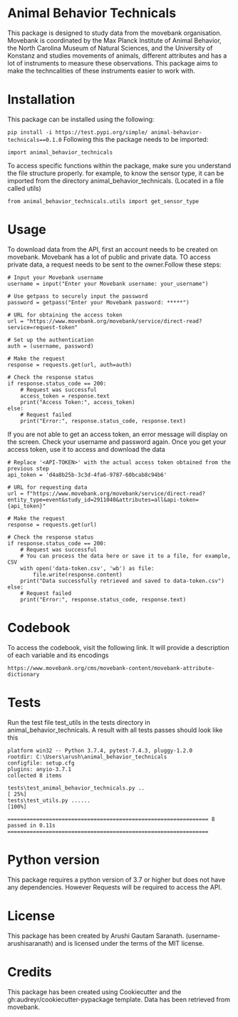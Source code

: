 # Animal Behavior Technicals

This package is designed to study data from the movebank organisation. Movebank is coordinated by the Max Planck Institute of Animal Behavior, the North Carolina Museum of Natural Sciences, and the University of Konstanz and studies movements of animals, different attributes and has a lot of instruments to measure these observations. This package aims to make the techncalities of these instruments easier to work with.

# Installation

This package can be installed using the following: 

```pip install -i https://test.pypi.org/simple/ animal-behavior-technicals==0.1.0```
Following this the package needs to be imported:

```import animal_behavior_technicals```

To access specific functions within the package, make sure you understand the file structure properly.
for example, to know the sensor type, it can be imported from the directory animal_behavior_technicals. (Located in a file called utils)

```from animal_behavior_technicals.utils import get_sensor_type```

# Usage

To download data from the API, first an account needs to be created on movebank. Movebank has a lot of public and private data. TO access private data, a request needs to be sent to the owner.Follow these steps:
```
# Input your Movebank username
username = input("Enter your Movebank username: your_username")

# Use getpass to securely input the password
password = getpass("Enter your Movebank password: *****")

# URL for obtaining the access token
url = "https://www.movebank.org/movebank/service/direct-read?service=request-token"

# Set up the authentication
auth = (username, password)

# Make the request
response = requests.get(url, auth=auth)

# Check the response status
if response.status_code == 200:
    # Request was successful
    access_token = response.text
    print("Access Token:", access_token)
else:
    # Request failed
    print("Error:", response.status_code, response.text)
```
If you are not able to get an access token, an error message will display on the screen. Check your username and password again.
Once you get your access token, use it to access and download the data
```
# Replace '<API-TOKEN>' with the actual access token obtained from the previous step
api_token = 'd4a8b25b-3c3d-4fa6-9787-60bcab8c94b6'

# URL for requesting data
url = f"https://www.movebank.org/movebank/service/direct-read?entity_type=event&study_id=2911040&attributes=all&api-token={api_token}"

# Make the request
response = requests.get(url)

# Check the response status
if response.status_code == 200:
    # Request was successful
    # You can process the data here or save it to a file, for example, CSV
    with open('data-token.csv', 'wb') as file:
        file.write(response.content)
    print("Data successfully retrieved and saved to data-token.csv")
else:
    # Request failed
    print("Error:", response.status_code, response.text)
```
# Codebook
To access the codebook, visit the following link. It will provide a description of each variable and its encodings

```https://www.movebank.org/cms/movebank-content/movebank-attribute-dictionary```

# Tests 
Run the test file test_utils in the tests directory in animal_behavior_technicals.
A result with all tests passes should look like this 
```============================================================== test session starts ==============================================================
platform win32 -- Python 3.7.4, pytest-7.4.3, pluggy-1.2.0
rootdir: C:\Users\arush\animal_behavior_technicals
configfile: setup.cfg
plugins: anyio-3.7.1
collected 8 items

tests\test_animal_behavior_technicals.py ..                                                                                                [ 25%]
tests\test_utils.py ......                                                                                                                 [100%]

=============================================================== 8 passed in 0.11s ===============================================================
```
# Python version
This package requires a python version of 3.7 or higher but does not have any dependencies. However Requests will be required to access the API.

# License
This package has been created by Arushi Gautam Saranath. (username- arushisaranath) and is licensed under the terms of the MIT license.

# Credits
This  package has been created using Cookiecutter and the gh:audreyr/cookiecutter-pypackage template. Data has been retrieved from movebank.
